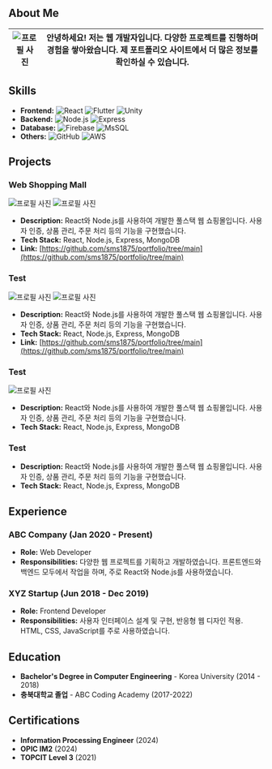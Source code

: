 ## About Me

| ![프로필 사진](https://placehold.co/160x200.jpg) | 안녕하세요! 저는 웹 개발자입니다. 다양한 프로젝트를 진행하며 경험을 쌓아왔습니다. 제 포트폴리오 사이트에서 더 많은 정보를 확인하실 수 있습니다. |
| ------------------------------------------------ | ----------------------------------------------------------------------------------------------------------------------------------------------- |

## Skills

- **Frontend:** ![React](https://img.shields.io/badge/React-61DAFB?style=flat&logo=react&logoColor=white) ![Flutter](https://img.shields.io/badge/Flutter-02569B?style=flat&logo=flutter&logoColor=white) ![Unity](https://img.shields.io/badge/Unity-100000?style=flat&logo=unity&logoColor=white)
- **Backend:** ![Node.js](https://img.shields.io/badge/Node.js-339933?style=flat&logo=node.js&logoColor=white) ![Express](https://img.shields.io/badge/Express.js-000000?style=flat&logo=express&logoColor=white)
- **Database:** ![Firebase](https://img.shields.io/badge/Firebase-FFCA28?style=flat&logo=firebase&logoColor=black) ![MsSQL](https://img.shields.io/badge/MsSQL-CC2927?style=flat&logo=microsoftsqlserver&logoColor=white)
- **Others:** ![GitHub](https://img.shields.io/badge/GitHub-181717?style=flat&logo=github&logoColor=white) ![AWS](https://img.shields.io/badge/AWS-232F3E?style=flat&logo=amazonaws&logoColor=white)

## Projects

### Web Shopping Mall
![프로필 사진](https://placehold.co/160x200.jpg) ![프로필 사진](https://placehold.co/160x200.jpg) 
- **Description:** React와 Node.js를 사용하여 개발한 풀스택 웹 쇼핑몰입니다. 사용자 인증, 상품 관리, 주문 처리 등의 기능을 구현했습니다.
- **Tech Stack:** React, Node.js, Express, MongoDB
- **Link:** [https://github.com/sms1875/portfolio/tree/main](https://github.com/sms1875/portfolio/tree/main)

### Test
![프로필 사진](https://placehold.co/160x200.jpg) ![프로필 사진](https://placehold.co/160x200.jpg) 
- **Description:** React와 Node.js를 사용하여 개발한 풀스택 웹 쇼핑몰입니다. 사용자 인증, 상품 관리, 주문 처리 등의 기능을 구현했습니다.
- **Tech Stack:** React, Node.js, Express, MongoDB
- **Link:** [https://github.com/sms1875/portfolio/tree/main](https://github.com/sms1875/portfolio/tree/main)

### Test
![프로필 사진](https://placehold.co/160x200.jpg) 
- **Description:** React와 Node.js를 사용하여 개발한 풀스택 웹 쇼핑몰입니다. 사용자 인증, 상품 관리, 주문 처리 등의 기능을 구현했습니다.
- **Tech Stack:** React, Node.js, Express, MongoDB

### Test
- **Description:** React와 Node.js를 사용하여 개발한 풀스택 웹 쇼핑몰입니다. 사용자 인증, 상품 관리, 주문 처리 등의 기능을 구현했습니다.
- **Tech Stack:** React, Node.js, Express, MongoDB

## Experience

### ABC Company (Jan 2020 - Present)

- **Role:** Web Developer
- **Responsibilities:** 다양한 웹 프로젝트를 기획하고 개발하였습니다. 프론트엔드와 백엔드 모두에서 작업을 하며, 주로 React와 Node.js를 사용하였습니다.

### XYZ Startup (Jun 2018 - Dec 2019)

- **Role:** Frontend Developer
- **Responsibilities:** 사용자 인터페이스 설계 및 구현, 반응형 웹 디자인 적용. HTML, CSS, JavaScript를 주로 사용하였습니다.

## Education

- **Bachelor's Degree in Computer Engineering** - Korea University (2014 - 2018)
- **충북대학교 졸업** - ABC Coding Academy (2017-2022)

## Certifications

- **Information Processing Engineer** (2024)
- **OPIC IM2** (2024)
- **TOPCIT Level 3** (2021)

